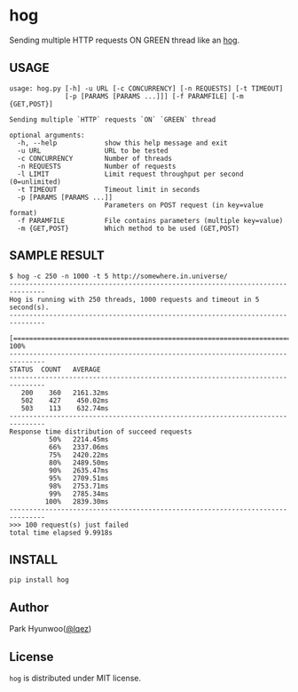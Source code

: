 hog
===

Sending multiple HTTP requests ON GREEN thread like an [hog](http://en.wikipedia.org/wiki/Giant_forest_hog).


USAGE
-----

    usage: hog.py [-h] -u URL [-c CONCURRENCY] [-n REQUESTS] [-t TIMEOUT]
                  [-p [PARAMS [PARAMS ...]]] [-f PARAMFILE] [-m {GET,POST}]

    Sending multiple `HTTP` requests `ON` `GREEN` thread

    optional arguments:
      -h, --help            show this help message and exit
      -u URL                URL to be tested
      -c CONCURRENCY        Number of threads
      -n REQUESTS           Number of requests
      -l LIMIT              Limit request throughput per second (0=unlimited)
      -t TIMEOUT            Timeout limit in seconds
      -p [PARAMS [PARAMS ...]]
                            Parameters on POST request (in key=value format)
      -f PARAMFILE          File contains parameters (multiple key=value)
      -m {GET,POST}         Which method to be used (GET,POST)


SAMPLE RESULT
-------------

    $ hog -c 250 -n 1000 -t 5 http://somewhere.in.universe/
    -------------------------------------------------------------------------------
    Hog is running with 250 threads, 1000 requests and timeout in 5 second(s).
    -------------------------------------------------------------------------------
      [======================================================================] 100%
    -------------------------------------------------------------------------------
    STATUS  COUNT   AVERAGE
    -------------------------------------------------------------------------------
       200    360   2161.32ms
       502    427    450.02ms
       503    113    632.74ms
    -------------------------------------------------------------------------------
    Response time distribution of succeed requests
              50%   2214.45ms
              66%   2337.06ms
              75%   2420.22ms
              80%   2489.50ms
              90%   2635.47ms
              95%   2709.51ms
              98%   2753.71ms
              99%   2785.34ms
             100%   2839.30ms
    -------------------------------------------------------------------------------
    >>> 100 request(s) just failed
    total time elapsed 9.9918s


INSTALL
-------

    pip install hog


Author
------

Park Hyunwoo([@lqez](https://twitter.com/lqez))


License
-------

`hog` is distributed under MIT license.
